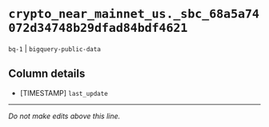 # `crypto_near_mainnet_us._sbc_68a5a74072d34748b29dfad84bdf4621`
`bq-1` | `bigquery-public-data`

## Column details
* [TIMESTAMP] `last_update`

-------------------------------------------------------------------------------
*Do not make edits above this line.*
